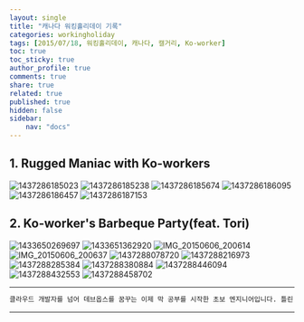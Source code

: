 ```yaml
---
layout: single
title: "캐나다 워킹홀리데이 기록"
categories: workingholiday
tags: [2015/07/18, 워킹홀리데이, 캐나다, 캘거리, Ko-worker]
toc: true
toc_sticky: true
author_profile: true
comments: true
share: true
related: true
published: true
hidden: false
sidebar: 
    nav: "docs"
---
```


## 1. Rugged Maniac with Ko-workers

![1437286185023](https://user-images.githubusercontent.com/124491456/229278873-325c8cff-f444-4f01-a6f2-c8fe7304bf85.jpeg)
![1437286185238](https://user-images.githubusercontent.com/124491456/229278879-82be493e-e3db-4fe4-866e-adb7e9ae8bed.jpeg)
![1437286185674](https://user-images.githubusercontent.com/124491456/229278883-12d3c370-06c2-4550-9a47-8a93cf323343.jpeg)
![1437286186095](https://user-images.githubusercontent.com/124491456/229278900-40c306ee-5119-4719-92c3-d5762fec0331.jpeg)
![1437286186457](https://user-images.githubusercontent.com/124491456/229278905-1763fdb6-a19c-4cea-b1f6-a838c300d201.jpeg)
![1437286187153](https://user-images.githubusercontent.com/124491456/229278922-9c5374a0-fe16-427e-9260-091f8f2179c6.jpeg)

## 2. Ko-worker's Barbeque Party(feat. Tori)

![1433650269697](https://user-images.githubusercontent.com/124491456/229278599-9ad0a2f4-f1cb-4c5e-a263-454d2e93188f.jpeg)
![1433651362920](https://user-images.githubusercontent.com/124491456/229278601-7106a9e7-12bc-49ef-ba77-c4870f7c2c35.jpeg)
![IMG_20150606_200614](https://user-images.githubusercontent.com/124491456/229278607-8be3065a-6dc6-460c-ae30-1c927ad7a41a.jpg)
![IMG_20150606_200637](https://user-images.githubusercontent.com/124491456/229278609-f7231976-9f70-4c75-be0d-431b6d89db39.jpg)
![1437288078720](https://user-images.githubusercontent.com/124491456/229278688-abc34914-3cca-4a4d-974c-62d40fad64e2.jpeg)
![1437288216973](https://user-images.githubusercontent.com/124491456/229278694-0ab88999-d168-4956-afa4-6e5c06000fff.jpeg)
![1437288285384](https://user-images.githubusercontent.com/124491456/229278700-8184e8fa-3b96-4fe0-9e5d-83e9f85b7cfe.jpeg)
![1437288380884](https://user-images.githubusercontent.com/124491456/229278716-3fecebca-3dfb-4055-962b-4f0228efa173.jpeg)
![1437288446094](https://user-images.githubusercontent.com/124491456/229278728-c2b097f8-ceca-4587-953a-83a5820cb760.jpeg)
![1437288432553](https://user-images.githubusercontent.com/124491456/229278732-fd443e8e-f7f8-4b54-84b2-1195647af1e5.jpeg)
![1437288458702](https://user-images.githubusercontent.com/124491456/229278740-f5e6ed66-5ff1-4415-bcd4-17d6f0af80b9.jpeg)

---

```bash
클라우드 개발자를 넘어 데브옵스를 꿈꾸는 이제 막 공부를 시작한 초보 엔지니어입니다. 틀린 점이 있으면 친절하게 댓글 부탁드립니다. :)
```

---
